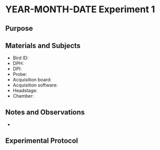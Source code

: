 # YEAR-MONTH-DATE Experiment 1

## Purpose

## Materials and Subjects
- Bird ID:
- DPH:
- DPI:
- Probe:
- Acquisition board:
- Acquisition software:
- Headstage:
- Chamber:

## Notes and Observations
* 

## Experimental Protocol
